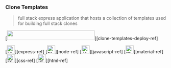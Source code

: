 ### Clone Templates

> full stack express application that hosts a collection of templates used for building full stack clones

[<img src="https://img.shields.io/badge/View%20Deployment%20on%20Render-17C987?style=for-the-badge&logo=render&logoColor=white" width="275" height="30">][clone-templates-deploy-ref]

[<code><img height="25" src="https://skillicons.dev/icons?i=express&perline=1&theme=light" title="Express"></code>][express-ref]
[<code><img height="25" src="https://skillicons.dev/icons?i=nodejs&perline=1&theme=light" title="Node"></code>][node-ref]
[<code><img height="25" src="https://skillicons.dev/icons?i=js&perline=1&theme=light" title="JavaScript"></code>][javascript-ref]
[<code><img height="25" src="https://skillicons.dev/icons?i=materialui&perline=1&theme=light" title="Material"></code>][material-ref]
[<code><img height="25" src="https://skillicons.dev/icons?i=css&perline=1&theme=light" title="CSS"></code>][css-ref]
[<code><img height="25" src="https://skillicons.dev/icons?i=html&perline=1&theme=light" title="HTML"></code>][html-ref]


<br>
